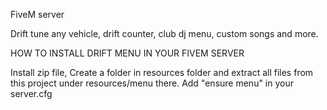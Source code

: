 FiveM server

Drift tune any vehicle, drift counter, club dj menu, custom songs and more.

HOW TO INSTALL DRIFT MENU IN YOUR FIVEM SERVER

Install zip file,
Create a folder in resources folder and extract all files from this project under resources/menu there.
Add "ensure menu" in your server.cfg
